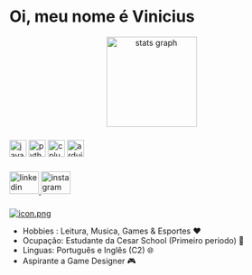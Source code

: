 # Oi, meu nome é Vinicius

<div align="center">
  <img src="https://github-readme-stats.vercel.app/api?username=viniinitc&hide_title=false&hide_rank=true&show_icons=true&include_all_commits=true&count_private=true&disable_animations=false&theme=dracula&locale=en&hide_border=false" height="160" alt="stats graph"  />
</div>

###

  <img src="https://cdn.jsdelivr.net/gh/devicons/devicon/icons/javascript/javascript-original.svg" height="30" alt="javascript logo"  />

  <img src="https://cdn.jsdelivr.net/gh/devicons/devicon/icons/python/python-original.svg" height="30" alt="python logo"  />

  <img src="https://cdn.jsdelivr.net/gh/devicons/devicon/icons/cplusplus/cplusplus-original.svg" height="30" alt="cplusplus logo"  />

  <img src="https://cdn.jsdelivr.net/gh/devicons/devicon/icons/arduino/arduino-original.svg" height="30" alt="arduino logo"  />

###

<div align="left">
    <a href="www.linkedin.com/in/vinicius-tenorio-896256316" target="_blank">
        <img src="https://raw.githubusercontent.com/maurodesouza/profile-readme-generator/master/src/assets/icons/social/linkedin/default.svg" width="52" height="40" alt="linkedin logo"  />
    </a>
    <a href="https://www.instagram.com/vininyu/" target="_blank">
        <img src="https://raw.githubusercontent.com/maurodesouza/profile-readme-generator/master/src/assets/icons/social/instagram/default.svg" width="52" height="40" alt="instagram logo"  />
    </a>
</div>

###

[![icon.png](https://i.postimg.cc/xTwc7k4c/icon.png)](https://postimg.cc/4m1fH3Zg)



+ Hobbies : Leitura, Musica, Games & Esportes ❤️
+ Ocupação: Estudante da Cesar School (Primeiro periodo) 📖
+ Linguas: Português e Inglês (C2) 🌐
+ Aspirante a Game Designer 🎮
